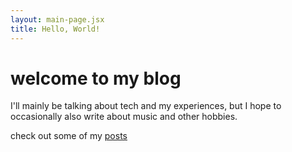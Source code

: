 ```yaml
---
layout: main-page.jsx
title: Hello, World!
---
```

# welcome to my blog

I'll mainly be talking about tech and my experiences, but I hope to occasionally also write about music and other hobbies.

check out some of my [posts](./posts/)